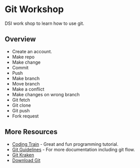 # Git Workshop

DSI work shop to learn how to use git.

## Overview

- Create an account.
- Make repo
- Make change
- Commit
- Push
- Make branch
- Move branch
- Make a conflict
- Make changes on wrong branch
- Git fetch
- Git clone
- Git push
- Fork request

## More Resources

- [Coding Train](https://www.youtube.com/playlist?list=PLRqwX-V7Uu6ZF9C0YMKuns9sLDzK6zoiV) - Great and fun programming tutorial.
- [Git Guidelines](https://guides.github.com/) - For more documentation including git flow.
- [Git Kraken](https://www.gitkraken.com/)
- [Download Git](https://git-scm.com/downloads)
